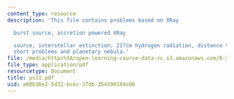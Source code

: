 ```yaml
---
content_type: resource
description: 'This file contains problems based on XRay

  burst source, accretion powered XRay

  source, interstellar extinction, 21?cm hydrogen radiation, distance to a dark cloud,
  short problems and planetary nebula.'
file: /media/https%3A/open-learning-course-data-rc.s3.amazonaws.com/8-282j-introduction-to-astronomy-spring-2006/a00b16e25d32bcec37db354398184cb6_ps11.pdf
file_type: application/pdf
resourcetype: Document
title: ps11.pdf
uid: a00b16e2-5d32-bcec-37db-354398184cb6
---
```

